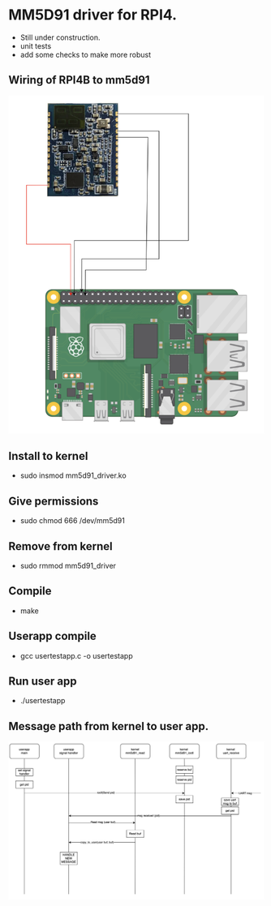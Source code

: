 # MM5D91 driver for RPI4.
* Still under construction. 
* unit tests
* add some checks to make more robust
## Wiring of RPI4B to mm5d91
![wiring](images/image.png)
## Install to kernel
* sudo insmod mm5d91_driver.ko
## Give permissions
* sudo chmod 666 /dev/mm5d91
## Remove from kernel
* sudo rmmod mm5d91_driver
## Compile
* make
## Userapp compile
* gcc usertestapp.c -o usertestapp
## Run user app
* ./usertestapp
## Message path from kernel to user app.
![MSG](images/msg_path.png)

